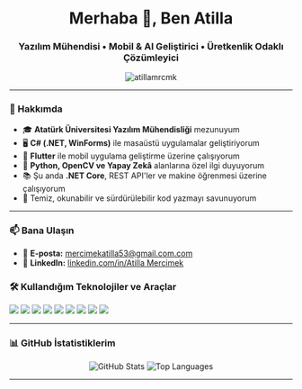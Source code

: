 <h1 align="center">Merhaba 👋, Ben Atilla</h1>
<h3 align="center">Yazılım Mühendisi • Mobil & AI Geliştirici • Üretkenlik Odaklı Çözümleyici</h3>

<p align="center">
  <img src="https://komarev.com/ghpvc/?username=atillamrcmk&label=Profil%20Görüntülenme&color=0e75b6&style=flat" alt="atillamrcmk" />
</p>

---

### 💬 Hakkımda

- 🎓 **Atatürk Üniversitesi Yazılım Mühendisliği** mezunuyum  
- 🖥️ **C# (.NET, WinForms)** ile masaüstü uygulamalar geliştiriyorum  
- 📱 **Flutter** ile mobil uygulama geliştirme üzerine çalışıyorum  
- 🤖 **Python, OpenCV ve Yapay Zekâ** alanlarına özel ilgi duyuyorum  
- 📚 Şu anda **.NET Core**, REST API'ler ve makine öğrenmesi üzerine çalışıyorum  
- 🧠 Temiz, okunabilir ve sürdürülebilir kod yazmayı savunuyorum

---

### 📫 Bana Ulaşın

- 📧 **E-posta:** mercimekatilla53@gmail.com.com  
- 🔗 **LinkedIn:** [linkedin.com/in/Atilla Mercimek](https://linkedin.com)  


### 🛠️ Kullandığım Teknolojiler ve Araçlar

<p align="left">
  <img src="https://img.shields.io/badge/C%23-239120?style=for-the-badge&logo=c-sharp&logoColor=white" />
  <img src="https://img.shields.io/badge/.NET-512BD4?style=for-the-badge&logo=dotnet&logoColor=white" />
  <img src="https://img.shields.io/badge/Dart-0175C2?style=for-the-badge&logo=dart&logoColor=white" />
  <img src="https://img.shields.io/badge/Flutter-02569B?style=for-the-badge&logo=flutter&logoColor=white" />
  <img src="https://img.shields.io/badge/Python-3776AB?style=for-the-badge&logo=python&logoColor=white" />
  <img src="https://img.shields.io/badge/SQLite-07405E?style=for-the-badge&logo=sqlite&logoColor=white" />
  <img src="https://img.shields.io/badge/Visual_Studio-5C2D91?style=for-the-badge&logo=visual-studio&logoColor=white" />
  <img src="https://img.shields.io/badge/Git-F05032?style=for-the-badge&logo=git&logoColor=white" />
  <img src="https://img.shields.io/badge/GitHub-181717?style=for-the-badge&logo=github&logoColor=white" />
</p>

---

### 📊 GitHub İstatistiklerim

<p align="center">
  <img src="https://github-readme-stats.vercel.app/api?username=atillamrcmk&show_icons=true&theme=tokyonight" alt="GitHub Stats" />
  <img src="https://github-readme-stats.vercel.app/api/top-langs/?username=atillamrcmk&layout=compact&theme=tokyonight" alt="Top Languages" />
</p>

---

